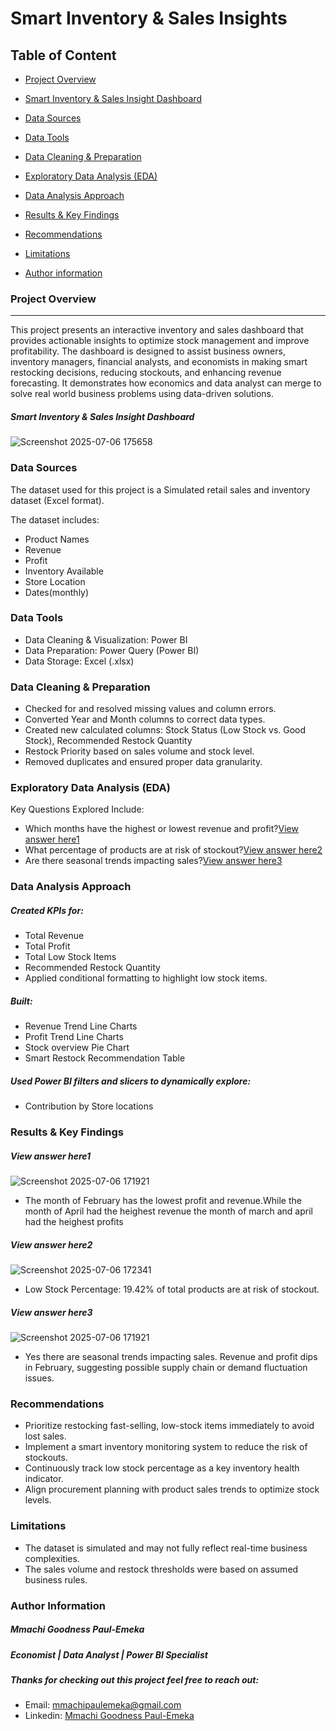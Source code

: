 # Smart Inventory & Sales Insights

## Table of Content
- [Project Overview](project-overview)

- [Smart Inventory & Sales Insight Dashboard](smart-inventory-&-sales-insight-dashboard)

- [Data Sources](data-sources)

- [Data Tools](data-tools)

- [Data Cleaning & Preparation](data-cleaning-&-preparation)

- [Exploratory Data Analysis (EDA)](exploratory-data-analysis(e-d-a))

- [Data Analysis Approach](data-analysis-approach)

- [Results & Key Findings](results-&-key-findings)

- [Recommendations](recommendations)

- [Limitations](limitations)

- [Author information](author-information)


### Project Overview
---
This project presents an interactive inventory and sales dashboard that provides actionable insights to optimize stock management and improve profitability.
The dashboard is designed to assist business owners, inventory managers, financial analysts, and economists in making smart restocking decisions, reducing stockouts, and enhancing revenue forecasting. It demonstrates how economics and data analyst can merge to solve real world business problems using data-driven solutions.

##### Smart Inventory & Sales Insight Dashboard
![Screenshot 2025-07-06 175658](https://github.com/user-attachments/assets/a4e6fb3e-fd56-4257-be05-f037d44cb4fc)


### Data Sources

The dataset used for this project is a Simulated retail sales and inventory dataset (Excel format).

The dataset includes:
- Product Names
- Revenue
- Profit
- Inventory Available
- Store Location
- Dates(monthly)

### Data Tools
- Data Cleaning & Visualization: Power BI
- Data Preparation: Power Query (Power BI)
- Data Storage: Excel (.xlsx)

### Data Cleaning & Preparation
- Checked for and resolved missing values and column errors.
- Converted Year and Month columns to correct data types.
- Created new calculated columns:
    Stock Status (Low Stock vs. Good Stock),
    Recommended Restock Quantity
- Restock Priority based on sales volume and stock level.
- Removed duplicates and ensured proper data granularity.

### Exploratory Data Analysis (EDA)
Key Questions Explored Include:
- Which months have the highest or lowest revenue and profit?[View answer here1](view-answer-here1)
- What percentage of products are at risk of stockout?[View answer here2](view-answer-here2)
- Are there seasonal trends impacting sales?[View answer here3](view-answer-here3)

### Data Analysis Approach

##### Created KPIs for:
- Total Revenue
- Total Profit
- Total Low Stock Items
- Recommended Restock Quantity
- Applied conditional formatting to highlight low stock items.

##### Built:
- Revenue Trend Line Charts
- Profit Trend Line Charts
- Stock overview Pie Chart
- Smart Restock Recommendation Table

##### Used Power BI filters and slicers to dynamically explore:
- Contribution by Store locations

### Results & Key Findings
##### View answer here1
![Screenshot 2025-07-06 171921](https://github.com/user-attachments/assets/2514f0c5-bed8-4ec7-aab9-8d9506a7ded4)
-  The month of February has the lowest profit and revenue.While the month of April had the heighest revenue the month of march and april had the heighest profits
  
##### View answer here2
![Screenshot 2025-07-06 172341](https://github.com/user-attachments/assets/e51b2aa4-16ce-4c49-b6e1-09ffa73ae7f5)
- Low Stock Percentage: 19.42% of total products are at risk of stockout.
  
##### View answer here3
![Screenshot 2025-07-06 171921](https://github.com/user-attachments/assets/b72015e5-5536-45d3-84ed-4c286b34dcbf)
- Yes there are seasonal trends impacting sales. Revenue and profit dips in February, suggesting possible supply chain or demand fluctuation issues.

### Recommendations
- Prioritize restocking fast-selling, low-stock items immediately to avoid lost sales.
- Implement a smart inventory monitoring system to reduce the risk of stockouts.
- Continuously track low stock percentage as a key inventory health indicator.
- Align procurement planning with product sales trends to optimize stock levels.

### Limitations
- The dataset is simulated and may not fully reflect real-time business complexities.
- The sales volume and restock thresholds were based on assumed business rules.

### Author Information
##### Mmachi Goodness Paul-Emeka
##### Economist | Data Analyst | Power BI Specialist
##### Thanks for checking out this project feel free to reach out:
- Email:
 [mmachipaulemeka@gmail.com](mmachipaulemeka@gmail.com)
- Linkedin:
 [Mmachi Goodness Paul-Emeka](https://www.linkedin.com/in/mmachi-goodness-paul-emeka)

